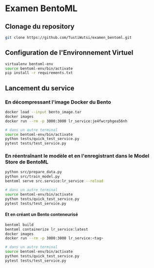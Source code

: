 # Examen BentoML

## Clonage du repository
```bash  
git clone https://github.com/TustiWutsi/examen_bentoml.git
```

## Configuration de l'Environnement Virtuel
```bash
virtualenv bentoml-env
source bentoml-env/bin/activate
pip install -r requirements.txt
```

## Lancement du service
### En décompressant l'image Docker du Bento
```bash
docker load --input bento_image.tar
docker images
docker run --rm -p 3000:3000 lr_service:je4fwcrphgea56nh

# dans un autre terminal
source bentoml-env/bin/activate
python tests/quick_test_service.py
pytest tests/test_service.py
```

### En réentraînant le modèle et en l'enregistrant dans le Model Store de BentoML
```bash
python src/prepare_data.py
python src/train_model.py
bentoml serve src.service:lr_service --reload

# dans un autre terminal
source bentoml-env/bin/activate
python tests/quick_test_service.py
pytest tests/test_service.py
```
#### Et en créant un Bento conteneurisé
```bash
bentoml build
bentoml containerize lr_service:latest
docker images
docker run --rm -p 3000:3000 lr_service:<tag>

# dans un autre terminal
source bentoml-env/bin/activate
python tests/quick_test_service.py
pytest tests/test_service.py
```